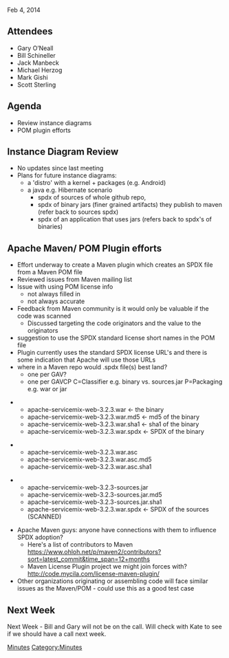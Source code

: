 Feb 4, 2014

## Attendees

  - Gary O’Neall
  - Bill Schineller
  - Jack Manbeck
  - Michael Herzog
  - Mark Gishi
  - Scott Sterling

## Agenda

  - Review instance diagrams
  - POM plugin efforts

## Instance Diagram Review

  - No updates since last meeting
  - Plans for future instance diagrams:
      - a 'distro' with a kernel + packages (e.g. Android)
      - a java e.g. Hibernate scenario
          - spdx of sources of whole github repo,
          - spdx of binary jars (finer grained artifacts) they publish
            to maven (refer back to sources spdx)
          - spdx of an application that uses jars (refers back to spdx's
            of binaries)

## Apache Maven/ POM Plugin efforts

  - Effort underway to create a Maven plugin which creates an SPDX file
    from a Maven POM file
  - Reviewed issues from Maven mailing list
  - Issue with using POM license info
      - not always filled in
      - not always accurate
  - Feedback from Maven community is it would only be valuable if the
    code was scanned
      - Discussed targeting the code originators and the value to the
        originators
  - suggestion to use the SPDX standard license short names in the POM
    file
  - Plugin currently uses the standard SPDX license URL's and there is
    some indication that Apache will use those URLs
  - where in a Maven repo would .spdx file(s) best land?
      - one per GAV?
      - one per GAVCP C=Classifier e.g. binary vs. sources.jar
        P=Packaging e.g. war or jar

<!-- end list -->

  -   - apache-servicemix-web-3.2.3.war \<- the binary
      - apache-servicemix-web-3.2.3.war.md5 \<- md5 of the binary
      - apache-servicemix-web-3.2.3.war.sha1 \<- sha1 of the binary
      - apache-servicemix-web-3.2.3.war.spdx \<- SPDX of the binary

<!-- end list -->

  -   - apache-servicemix-web-3.2.3.war.asc
      - apache-servicemix-web-3.2.3.war.asc.md5
      - apache-servicemix-web-3.2.3.war.asc.sha1

<!-- end list -->

  -   - apache-servicemix-web-3.2.3-sources.jar
      - apache-servicemix-web-3.2.3-sources.jar.md5
      - apache-servicemix-web-3.2.3-sources.jar.sha1
      - apache-servicemix-web-3.2.3.war.spdx \<- SPDX of the sources
        (SCANNED)

<!-- end list -->

  - Apache Maven guys: anyone have connections with them to influence
    SPDX adoption?
      - Here's a list of contributors to Maven
        <https://www.ohloh.net/p/maven2/contributors?sort=latest_commit&time_span=12+months>
      - Maven License Plugin project we might join forces with?
        <http://code.mycila.com/license-maven-plugin/>
  - Other organizations originating or assembling code will face similar
    issues as the Maven/POM - could use this as a good test case

## Next Week

Next Week - Bill and Gary will not be on the call. Will check with Kate
to see if we should have a call next week.

[Minutes](Category:Technical "wikilink")
[Category:Minutes](Category:Minutes "wikilink")
